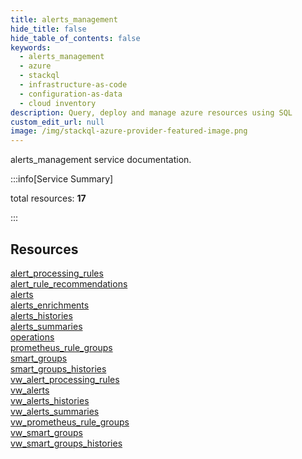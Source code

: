 ```yaml
---
title: alerts_management
hide_title: false
hide_table_of_contents: false
keywords:
  - alerts_management
  - azure
  - stackql
  - infrastructure-as-code
  - configuration-as-data
  - cloud inventory
description: Query, deploy and manage azure resources using SQL
custom_edit_url: null
image: /img/stackql-azure-provider-featured-image.png
---
```


alerts_management service documentation.

:::info[Service Summary]

total resources: __17__  

:::

## Resources
<div class="row">
<div class="providerDocColumn">
<a href="/services/alerts_management/alert_processing_rules/">alert_processing_rules</a><br />
<a href="/services/alerts_management/alert_rule_recommendations/">alert_rule_recommendations</a><br />
<a href="/services/alerts_management/alerts/">alerts</a><br />
<a href="/services/alerts_management/alerts_enrichments/">alerts_enrichments</a><br />
<a href="/services/alerts_management/alerts_histories/">alerts_histories</a><br />
<a href="/services/alerts_management/alerts_summaries/">alerts_summaries</a><br />
<a href="/services/alerts_management/operations/">operations</a><br />
<a href="/services/alerts_management/prometheus_rule_groups/">prometheus_rule_groups</a><br />
<a href="/services/alerts_management/smart_groups/">smart_groups</a>
</div>
<div class="providerDocColumn">
<a href="/services/alerts_management/smart_groups_histories/">smart_groups_histories</a><br />
<a href="/services/alerts_management/vw_alert_processing_rules/">vw_alert_processing_rules</a><br />
<a href="/services/alerts_management/vw_alerts/">vw_alerts</a><br />
<a href="/services/alerts_management/vw_alerts_histories/">vw_alerts_histories</a><br />
<a href="/services/alerts_management/vw_alerts_summaries/">vw_alerts_summaries</a><br />
<a href="/services/alerts_management/vw_prometheus_rule_groups/">vw_prometheus_rule_groups</a><br />
<a href="/services/alerts_management/vw_smart_groups/">vw_smart_groups</a><br />
<a href="/services/alerts_management/vw_smart_groups_histories/">vw_smart_groups_histories</a>
</div>
</div>